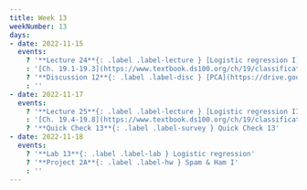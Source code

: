 ```yaml
---
title: Week 13
weekNumber: 13
days:
- date: 2022-11-15
  events:
    ? '**Lecture 24**{: .label .label-lecture } [Logistic regression I](lecture/lec24)'
    : '[Ch. 19.1-19.3](https://www.textbook.ds100.org/ch/19/classification_intro.html)'
    ? '**Discussion 12**{: .label .label-disc } [PCA](https://drive.google.com/file/d/1DhEzdDh0Nyc3jRUbBOOg4mSl-E7UZy_S/view?usp=sharing)' 
    : ''
- date: 2022-11-17
  events:
    ? '**Lecture 25**{: .label .label-lecture } [Logistic regression II](lecture/lec25)'
    : '[Ch. 19.4-19.8](https://www.textbook.ds100.org/ch/19/classification_log_reg.html)'
    ? '**Quick Check 13**{: .label .label-survey } Quick Check 13'
- date: 2022-11-18
  events:
    ? '**Lab 13**{: .label .label-lab } Logistic regression'
    ? '**Project 2A**{: .label .label-hw } Spam & Ham I'
    : ''
---
```

